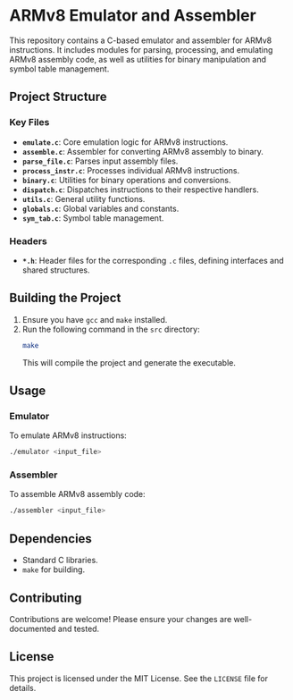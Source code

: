 # ARMv8 Emulator and Assembler

This repository contains a C-based emulator and assembler for ARMv8 instructions. It includes modules for parsing, processing, and emulating ARMv8 assembly code, as well as utilities for binary manipulation and symbol table management.

## Project Structure

### Key Files
- **`emulate.c`**: Core emulation logic for ARMv8 instructions.
- **`assemble.c`**: Assembler for converting ARMv8 assembly to binary.
- **`parse_file.c`**: Parses input assembly files.
- **`process_instr.c`**: Processes individual ARMv8 instructions.
- **`binary.c`**: Utilities for binary operations and conversions.
- **`dispatch.c`**: Dispatches instructions to their respective handlers.
- **`utils.c`**: General utility functions.
- **`globals.c`**: Global variables and constants.
- **`sym_tab.c`**: Symbol table management.

### Headers
- **`*.h`**: Header files for the corresponding `.c` files, defining interfaces and shared structures.

## Building the Project

1. Ensure you have `gcc` and `make` installed.
2. Run the following command in the `src` directory:
   ```bash
   make
   ```
   This will compile the project and generate the executable.

## Usage

### Emulator
To emulate ARMv8 instructions:
```bash
./emulator <input_file>
```

### Assembler
To assemble ARMv8 assembly code:
```bash
./assembler <input_file>
```

## Dependencies
- Standard C libraries.
- `make` for building.

## Contributing
Contributions are welcome! Please ensure your changes are well-documented and tested.

## License
This project is licensed under the MIT License. See the `LICENSE` file for details.